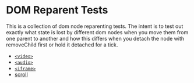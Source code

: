 DOM Reparent Tests
==================

This is a collection of dom node reparenting tests. The intent is to test out exactly what state is lost by different dom nodes when you move them from one parent to another and how this differs when you detach the node with removeChild first or hold it detached for a tick.

- [`<video>`](./video.html)
- [`<audio>`](./audio.html)
- [`<iframe>`](./iframe.html)
- [scroll](./scroll.html)
